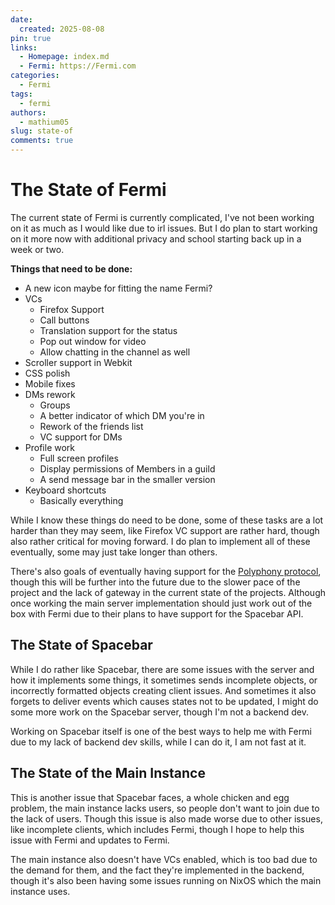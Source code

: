 ```yaml
---
date:
  created: 2025-08-08
pin: true
links:
  - Homepage: index.md
  - Fermi: https://Fermi.com
categories:
  - Fermi
tags:
  - fermi
authors:
  - mathium05
slug: state-of
comments: true
---
```


# The State of Fermi

The current state of Fermi is currently complicated, I've not been working on it as much as I would like due to irl issues. But I do plan to start working on it more now with additional privacy and school starting back up in a week or two.

<!-- more -->

**Things that need to be done:**

*	A new icon maybe for fitting the name Fermi?
*	VCs
	*	Firefox Support
	*	Call buttons
	*	Translation support for the status
	*	Pop out window for video
	*	Allow chatting in the channel as well
*	Scroller support in Webkit
*	CSS polish
*	Mobile fixes
*	DMs rework
	*	Groups
	*	A better indicator of which DM you're in
	*	Rework of the friends list
	*	VC support for DMs
*	Profile work
	*	Full screen profiles
	*	Display permissions of Members in a guild
	*	A send message bar in the smaller version
*	Keyboard shortcuts
	*	Basically everything

While I know these things do need to be done, some of these tasks are a lot harder than they may seem, like Firefox VC support are rather hard, though also rather critical for moving forward. I do plan to implement all of these eventually, some may just take longer than others.

There's also goals of eventually having support for the [Polyphony protocol](https://github.com/polyphony-chat), though this will be further into the future due to the slower pace of the project and the lack of gateway in the current state of the projects. Although once working the main server implementation should just work out of the box with Fermi due to their plans to have support for the Spacebar API.

## The State of Spacebar
While I do rather like Spacebar, there are some issues with the server and how it implements some things, it sometimes sends incomplete objects, or incorrectly formatted objects creating client issues. And sometimes it also forgets to deliver events which causes states not to be updated, I might do some more work on the Spacebar server, though I'm not a backend dev.

Working on Spacebar itself is one of the best ways to help me with Fermi due to my lack of backend dev skills, while I can do it, I am not fast at it.

## The State of the Main Instance
This is another issue that Spacebar faces, a whole chicken and egg problem, the main instance lacks users, so people don't want to join due to the lack of users. Though this issue is also made worse due to other issues, like incomplete clients, which includes Fermi, though I hope to help this issue with Fermi and updates to Fermi.

The main instance also doesn't have VCs enabled, which is too bad due to the demand for them, and the fact they're implemented in the backend, though it's also been having some issues running on NixOS which the main instance uses.
